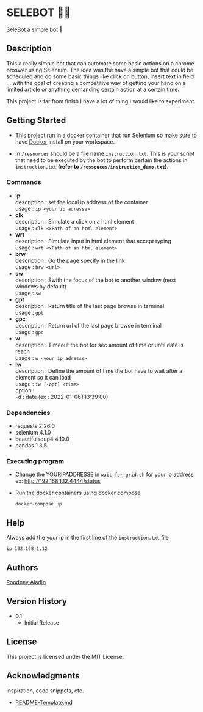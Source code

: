 # SELEBOT 🤖🤖

SeleBot a simple bot 🤖

## Description

This a really simple bot that can automate some basic actions on a chrome broswer using Selenium. The idea was the have a simple bot that could be scheduled and do some basic things like click on button, insert text in field ... with the goal of creating a competitive way of getting your hand on a limited article or anything demanding certain action at a certain time.

This project is far from finish I have a lot of thing I would like to experiment.

## Getting Started
* This project run in a docker container that run Selenium so make sure to have [Docker](https://www.docker.com) install on your workspace.

* In ```/resources``` should be a file name ```instruction.txt```. This is your script that need to be executed by the bot to perform certain the actions in ```instruction.txt``` **(refer to ```/ressouces/instruction_demo.txt```)**.

### Commands
* **ip**   
  description : set the local ip address of the container  
  usage : ```ip <your ip adresse>```
* **clk**  
  description : Simulate a click on a html element  
  usage : ```clk <xPath of an html element>```
* **wrt**  
  description : Simulate input in html element that accept typing  
  usage : ```wrt <xPath of an html element>```
* **brw**  
  description : Go the page specify in the link   
  usage : ```brw <url>```
* **sw**  
  description : Swith the focus of the bot to another window (next windows by default)  
  usage : ```sw ```
* **gpt**  
  description : Return title of the last page browse in terminal  
  usage : ```gpt ```
* **gpc**  
  description : Return url of the last page browse in terminal  
  usage : ```gpc ```
* **w**  
  description : Timeout the bot for sec amount of time or until date is reach  
  usage : ```w <your ip adresse>```
* **iw**  
  description : Define the amount of time the bot have to wait after a element so it can load  
  usage : ```iw [-opt] <time>```  
  option :   
  -d : date (ex : 2022-01-06T13:39:00) 
  

### Dependencies

* requests 2.26.0
* selenium 4.1.0
* beautifulsoup4 4.10.0
* pandas 1.3.5


### Executing program

* Change the YOURIPADDRESSE in ```wait-for-grid.sh``` for your ip address
    ex: http://192.168.1.12:4444/status


* Run the docker containers using docker compose
    ```
    docker-compose up
    ```


## Help

Always add the your ip in the first line of the ```instruction.txt``` file  

```
ip 192.168.1.12
```

## Authors
[Roodney Aladin](https://www.linkedin.com/in/aladin-roodney) 

## Version History
* 0.1
    * Initial Release

## License

This project is licensed under the MIT License.
## Acknowledgments

Inspiration, code snippets, etc.
* [README-Template.md](https://gist.github.com/DomPizzie/7a5ff55ffa9081f2de27c315f5018afc)
